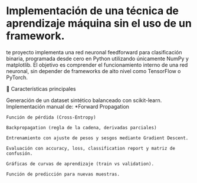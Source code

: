 # Implementación de una técnica de aprendizaje máquina sin el uso de un framework.
te proyecto implementa una red neuronal feedforward para clasificación binaria, programada desde cero en Python utilizando únicamente NumPy y matplotlib. El objetivo es comprender el funcionamiento interno de una red neuronal, sin depender de frameworks de alto nivel como TensorFlow o PyTorch.

📌 Características principales

Generación de un dataset sintético balanceado con scikit-learn.
Implementación manual de:
    *Forward Propagation
    
    Función de pérdida (Cross-Entropy)
    
    Backpropagation (regla de la cadena, derivadas parciales)
    
    Entrenamiento con ajuste de pesos y sesgos mediante Gradient Descent.
    
    Evaluación con accuracy, loss, classification report y matriz de confusión.
    
    Gráficas de curvas de aprendizaje (train vs validation).
    
    Función de predicción para nuevas muestras.
